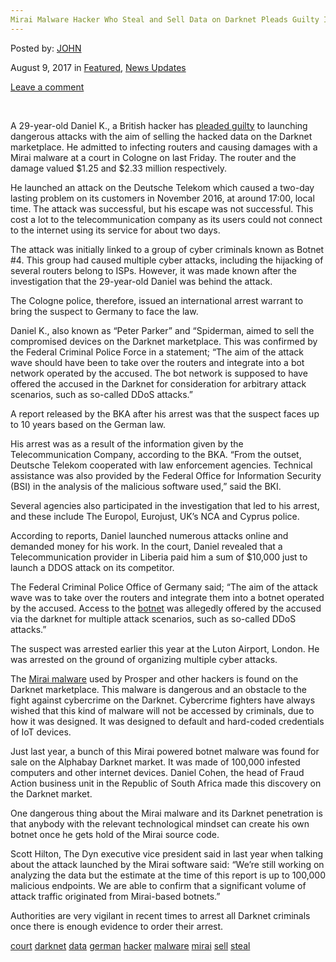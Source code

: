 ```yaml
---
Mirai Malware Hacker Who Steal and Sell Data on Darknet Pleads Guilty In A German Court
---
```

<article class="post-listing post-21847 post type-post status-publish format-standard has-post-thumbnail hentry 
 tag-court tag-darknet tag-data tag-german tag-guilty tag-hacker tag-malware tag-mirai tag-pleads tag-sell tag-steal">
    
<div class="post-inner">
    
    
        
<span>Posted by: <a href="https://www.deepdotweb.com/author/john/" title="">JOHN </a></span>
    
    
<span>August 9, 2017</span>
<span>in <a href="https://www.deepdotweb.com/category/deepdot-news/" rel="category tag">Featured</a>, <a href="https://www.deepdotweb.com/category/news-updates/" rel="category tag">News Updates</a></span>
    
<span><a href="https://www.deepdotweb.com/2017/08/09/mirai-malware-hacker-who-steal-and-sell/#respond">Leave a comment</a></span>
</p>
<div class="clear"></div>
    
    
    
<p>&nbsp;</p>
<p>A 29-year-old Daniel K., a British hacker has <a href="http://www.govinfosecurity.com/mirai-malware-hacker-pleads-guilty-in-german-court-a-10140">pleaded guilty</a> to launching dangerous attacks with the aim of selling the hacked data on the Darknet marketplace. He admitted to infecting routers and causing damages with a Mirai malware at a court in Cologne on last Friday. The router and the damage valued $1.25 and $2.33 million respectively.</p>
<p>He launched an attack on the Deutsche Telekom which caused a two-day lasting problem on its customers in November 2016, at around 17:00, local time. The attack was successful, but his escape was not successful. This cost a lot to the telecommunication company as its users could not connect to the internet using its service for about two days.</p>
<p>The attack was initially linked to a group of cyber criminals known as Botnet #4. This group had caused multiple cyber attacks, including the hijacking of several routers belong to ISPs. However, it was made known after the investigation that the 29-year-old Daniel was behind the attack.</p>
<p>The Cologne police, therefore, issued an international arrest warrant to bring the suspect to Germany to face the law.</p>
<p>Daniel K., also known as “Peter Parker” and “Spiderman, aimed to sell the compromised devices on the Darknet marketplace. This was confirmed by the Federal Criminal Police Force in a statement; “The aim of the attack wave should have been to take over the routers and integrate into a bot network operated by the accused. The bot network is supposed to have offered the accused in the Darknet for consideration for arbitrary attack scenarios, such as so-called DDoS attacks.”</p>
<p>A report released by the BKA after his arrest was that the suspect faces up to 10 years based on the German law.</p>
<p>His arrest was as a result of the information given by the Telecommunication Company, according to the BKA. “From the outset, Deutsche Telekom cooperated with law enforcement agencies. Technical assistance was also provided by the Federal Office for Information Security (BSI) in the analysis of the malicious software used,” said the BKI.</p>
<p>Several agencies also participated in the investigation that led to his arrest, and these include The Europol, Eurojust, UK&#8217;s NCA and Cyprus police.</p>
<p>According to reports, Daniel launched numerous attacks online and demanded money for his work. In the court, Daniel revealed that a Telecommunication provider in Liberia paid him a sum of $10,000 just to launch a DDOS attack on its competitor.</p>
<p>The Federal Criminal Police Office of Germany said; &#8220;The aim of the attack wave was to take over the routers and integrate them into a botnet operated by the accused. Access to the <a href="https://www.deepdotweb.com/2016/11/06/analysis-record-ddos-attacks-mirai-iot-botnet/">botnet</a> was allegedly offered by the accused via the darknet for multiple attack scenarios, such as so-called DDoS attacks.&#8221;</p>
<p>The suspect was arrested earlier this year at the Luton Airport, London. He was arrested on the ground of organizing multiple cyber attacks.</p>
<p>The <a href="https://www.deepdotweb.com/2016/12/20/mirai-iot-hacker-infects-3-2-million-routers-ineliminable-malware/">Mirai malware</a> used by Prosper and other hackers is found on the Darknet marketplace. This malware is dangerous and an obstacle to the fight against cybercrime on the Darknet. Cybercrime fighters have always wished that this kind of malware will not be accessed by criminals, due to how it was designed. It was designed to default and hard-coded credentials of IoT devices.</p>
<p>Just last year, a bunch of this Mirai powered botnet malware was found for sale on the Alphabay Darknet market. It was made of 100,000 infested computers and other internet devices. Daniel Cohen, the head of Fraud Action business unit in the Republic of South Africa made this discovery on the Darknet market.</p>
<p>One dangerous thing about the Mirai malware and its Darknet penetration is that anybody with the relevant technological mindset can create his own botnet once he gets hold of the Mirai source code.</p>
<p>Scott Hilton, The Dyn executive vice president said in last year when talking about the attack launched by the Mirai software said: “We’re still working on analyzing the data but the estimate at the time of this report is up to 100,000 malicious endpoints. We are able to confirm that a significant volume of attack traffic originated from Mirai-based botnets.”</p>
<p><a id="post-21847-_gjdgxs"></a> Authorities are very vigilant in recent times to arrest all Darknet criminals once there is enough evidence to order their arrest.</p>
    
    
</div><!-- .entry /-->
<a href="https://www.deepdotweb.com/tag/court/" rel="tag">court</a> <a href="https://www.deepdotweb.com/tag/darknet/" rel="tag">darknet</a> <a href="https://www.deepdotweb.com/tag/data/" rel="tag">data</a> <a href="https://www.deepdotweb.com/tag/german/" rel="tag">german</a>  <a href="https://www.deepdotweb.com/tag/hacker/" rel="tag">hacker</a> <a href="https://www.deepdotweb.com/tag/malware/" rel="tag">malware</a> <a href="https://www.deepdotweb.com/tag/mirai/" rel="tag">mirai</a>  <a href="https://www.deepdotweb.com/tag/sell/" rel="tag">sell</a> <a href="https://www.deepdotweb.com/tag/steal/" rel="tag">steal</a></span>				<span style="display:none" class="updated">2017-08-09</span>
<div style="display:none" class="vcard author" itemprop="author" itemscope itemtype="http://schema.org/Person"><strong class="fn" itemprop="name"><a href="https://www.deepdotweb.com/author/john/" title="Posts by JOHN" rel="author">JOHN</a></strong></div>
    
    
</div><!-- .post-inner -->
</article><!-- .post-listing -->

